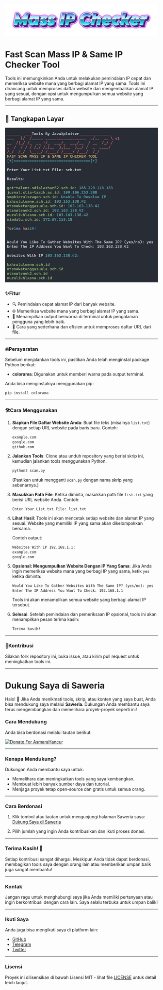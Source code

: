 
![FunPic_20240808](Mass-IP-Checker.png)
---

# **Fast Scan Mass IP & Same IP Checker Tool**

Tools ini memungkinkan Anda untuk melakukan pemindaian IP cepat dan memeriksa website mana yang berbagi alamat IP yang sama. Tools ini dirancang untuk memproses daftar website dan mengembalikan alamat IP yang sesuai, dengan opsi untuk mengumpulkan semua website yang berbagi alamat IP yang sama.

---

## 📸 Tangkapan Layar
![FunPic_20240808](scan.png)

### **✨Fitur**

- 🔍 Pemindaian cepat alamat IP dari banyak website.
- 🌐 Memeriksa website mana yang berbagi alamat IP yang sama.
- 🌈 Menampilkan output berwarna di terminal untuk pengalaman pengguna yang lebih baik.
- 📝 Cara yang sederhana dan efisien untuk memproses daftar URL dari file.

---

### **🔥Persyaratan**

Sebelum menjalankan tools ini, pastikan Anda telah menginstal package Python berikut:

- **colorama**: Digunakan untuk memberi warna pada output terminal.

Anda bisa menginstalnya menggunakan pip:

```bash
pip install colorama
```

---

### **🛠️Cara Menggunakan**

1. **Siapkan File Daftar Website Anda**:
   Buat file teks (misalnya `list.txt`) dengan setiap URL website pada baris baru. Contoh:

   ```
   example.com
   google.com
   github.com
   ```

2. **Jalankan Tools**:
   Clone atau unduh repository yang berisi skrip ini, kemudian jalankan tools menggunakan Python.

   ```bash
   python3 scan.py
   ```

   (Pastikan untuk mengganti `scan.py` dengan nama skrip yang sebenarnya.)

3. **Masukkan Path File**:
   Ketika diminta, masukkan path file `list.txt` yang berisi URL website Anda. Contoh:

   ```
   Enter Your List.txt File: list.txt
   ```

4. **Lihat Hasil**:
   Tools ini akan mencetak setiap website dan alamat IP yang sesuai. Website yang memiliki IP yang sama akan dikelompokkan bersama.

   Contoh output:

   ```
   Websites With IP 192.168.1.1:
   example.com
   google.com
   ```

5. **Opsional: Mengumpulkan Website Dengan IP Yang Sama**:
   Jika Anda ingin memeriksa website mana yang berbagi IP yang sama, ketik `yes` ketika diminta:

   ```
   Would You Like To Gather Websites With The Same IP? (yes/no): yes
   Enter The IP Address You Want To Check: 192.168.1.1
   ```

   Tools ini akan menampilkan semua website yang berbagi alamat IP tersebut.

6. **Selesai**:
   Setelah pemindaian dan pemeriksaan IP opsional, tools ini akan menampilkan pesan terima kasih:

   ```
   Terima kasih!
   ```

---

### **🤝Kontribusi**

Silakan fork repository ini, buka issue, atau kirim pull request untuk meningkatkan tools ini.

---

# **Dukung Saya di Saweria**

Halo! 👋 Jika Anda menikmati tools, skrip, atau konten yang saya buat, Anda bisa mendukung saya melalui **Saweria**. Dukungan Anda membantu saya terus mengembangkan dan memelihara proyek-proyek seperti ini!

### **Cara Mendukung**

Anda bisa berdonasi melalui tautan berikut:

<a href="https://saweria.co/AsmaraHancur" target="_blank"><img src="https://user-images.githubusercontent.com/26188697/180601310-e82c63e4-412b-4c36-b7b5-7ba713c80380.png" alt="Donate For AsmaraHancur" height="41" width="174"></a>

---

### **Kenapa Mendukung?**

Dukungan Anda membantu saya untuk:
- Memelihara dan meningkatkan tools yang saya kembangkan.
- Membuat lebih banyak sumber daya dan tutorial.
- Menjaga proyek tetap open-source dan gratis untuk semua orang.

---

### **Cara Berdonasi**

1. Klik tombol atau tautan untuk mengunjungi halaman Saweria saya:  
   [Dukung Saya di Saweria](https://saweria.co/AsmaraHancur)

2. Pilih jumlah yang ingin Anda kontribusikan dan ikuti proses donasi.

---

### **Terima Kasih! 🙏**

Setiap kontribusi sangat dihargai. Meskipun Anda tidak dapat berdonasi, membagikan tools saya dengan orang lain atau memberikan umpan balik juga sangat membantu!

---

### **Kontak**

Jangan ragu untuk menghubungi saya jika Anda memiliki pertanyaan atau ingin berkontribusi dengan cara lain. Saya selalu terbuka untuk umpan balik!

---

### **Ikuti Saya**

Anda juga bisa mengikuti saya di platform lain:

- [GitHub](https://github.com/AsmaraHancur)
- [Telegram](https://t.me/AsmaraHancur)
- [Twitter](https://twitter.com/AsmaraHancur)

---

### **Lisensi**

Proyek ini dilisensikan di bawah Lisensi MIT - lihat file [LICENSE](LICENSE) untuk detail lebih lanjut.
